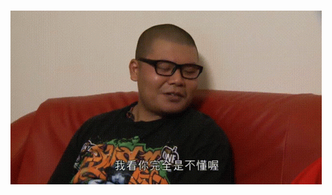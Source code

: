 <h1 align="center>
  Hi hello 你好 こんにちは 안녕하십니까 👋
</h1>

<div align="center">
  <img src="我看你是完全不懂.gif">
</div>
<!--
**ken0814/ken0814** is a ✨ _special_ ✨ repository because its `README.md` (this file) appears on your GitHub profile.

Here are some ideas to get you started:

- 🔭 I’m currently working on ...
- 🌱 I’m currently learning ...
- 👯 I’m looking to collaborate on ...
- 🤔 I’m looking for help with ...
- 💬 Ask me about ...
- 📫 How to reach me: ...
- 😄 Pronouns: ...
- ⚡ Fun fact: ...
-->
